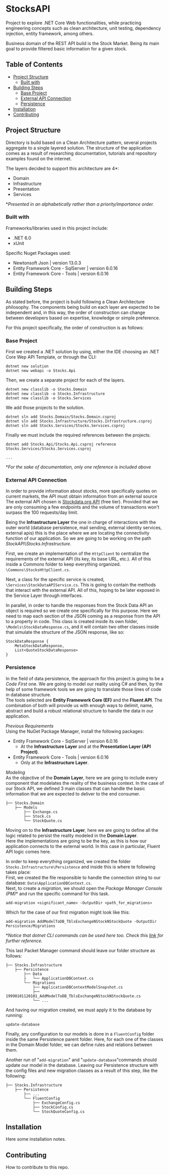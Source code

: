 # StocksAPI
Project to explore .NET Core Web functionalities, while practicing engineering concepts such as clean architecture, unit testing, dependency injection, entity framework, among others. 

Business domain of the REST API build is the Stock Market. Being its main goal to provide filtered basic information for a given stock.

## Table of Contents
- [Project Structure](#project-structure)
    - [Built with](#built-with)
- [Building Steps](#building-steps)
    - [Base Project](#base-project)
    - [External API Connection](#external-api-connection)
    - [Persistence](#persistence)
- [Installation](#installation)
- [Contributing](#contributing)

## Project Structure
Directory is build based on a Clean Architecture pattern, several projects aggregate to a single layered solution. The structure of the application comes as a result of researching documentation, tutorials and repository examples found on the internet.

The layers decided to support this architecture are 4*:
- Domain
- Infrastructure
- Presentation
- Services

**Presented in an alphabetically rather than a priority/importance order.*

### Built with
Frameworks/libraries used in this project include:
- .NET 6.0
- xUnit  

Specific Nuget Packages used:
- Newtonsoft Json | version 13.0.3
- Entity Framework Core - SqlServer | version 6.0.16
- Entity Framework Core - Tools | version 6.0.16

## Building Steps
As stated before, the project is build following a Clean Architecture philosophy. The components being build on each layer are expected to be independent and, in this way, the order of construction can change between developers based on expertise, knowledge or simple preference.

For this project specifically, the order of construction is as follows:

### **Base Project**
First we created a .NET solution by using, either the IDE choosing an .NET Core Wep API Template, or through the CLI:
```
dotnet new solution
dotnet new webapi -o Stocks.Api
```
Then, we create a separate project for each of the layers.
```
dotnet new classlib -o Stocks.Domain
dotnet new classlib -o Stocks.Infrastructure
dotnet new classlib -o Stocks.Services
```
We add those projects to the solution.
```
dotnet sln add Stocks.Domain/Stocks.Domain.csproj
dotnet sln add Stocks.Infrastructure/Stocks.Infrastructure.csproj
dotnet sln add Stocks.Services/Stocks.Services.csproj
```
Finally we must include the required references between the projects.  
```
dotnet add Stocks.Api/Stocks.Api.csproj reference Stocks.Services/Stocks.Services.csproj

...
```
**For the sake of documentation, only one reference is included above*

### **External API Connection**
In order to provide information about stocks, more specifically quotes on current markets, the API must obtain information from an external source The external API chosen is [Stockdata.org API](https://www.stockdata.org/documentation) (free tier). Provided that we are only consuming a few endpoints and the volume of transactions won't surpass the 100 requests/day limit.

Being the **Infrastructure Layer** the one in charge of interactions with the outer world (database persistence, mail sending, external identity services, external apis) this is the place where we are locating the connectivity function of our application. So we are going to be working on the path *StockAPI\Stocks.Infrastructure*. 

First, we create an implementation of the `HttpClient` to centralize the requirements of the external API (its key, its base URL, etc.). All of this inside a *Commons* folder to keep everything organized. `\Commons\StocksHttpClient.cs`.  

Next, a class for the specific service is created, `\Services\StockDataAPIService.cs`. This is going to contain the methods that interact with the external API. All of this, hoping to be later exposed in the Service Layer through interfaces.

In parallel, in order to handle the responses from the Stock Data API an object is required so we create one specifically for this purpose. Here we need to map each section of the JSON coming as a response from the API to a property in code. This class is created inside its own folder, `\Models\StockDataResponse.cs`, and it will contain two other classes inside that simulate the structure of the JSON response, like so:
```
StockDataResponse {
    MetaStockDataResponse, 
    List<QuoteStockDataResponse>
}
```

### **Persistence**
In the field of data persistence, the approach for this project is going to be a *Code First* one. We are going to model our reality using C# and then, by the help of some framework tools we are going to translate those lines of code in database structure.  
The tools selected are **Entity Framework Core (EF)** and the **Fluent API**. The combination of both will provide us with enough ways to delimit, name, abstract and build a robust relational structure to handle the data in our application.

*Previous Requirements*  
Using the NuGet Package Manager, install the following packages:
- Entity Framework Core - SqlServer | version 6.0.16
    - At the **Infrastructure Layer** and at the **Presentation Layer (API Project)**.
- Entity Framework Core - Tools | version 6.0.16  
    - Only at the **Infrastructure Layer**.

*Modeling*  
As the  objective of the **Domain Layer**, here we are going to include every component that modelates the reality of the business context. In the case of our Stock API, we defined 3 main classes that can handle the basic information that we are expected to deliver to the end consumer.
```
├── Stocks.Domain
    ├── Models
        ├── Exchange.cs                      
        ├── Stock.cs
        └── StockQuote.cs
```
Moving on to the **Infrastructure Layer**, here we are going to define all the logic related to persist the reality modeled in the **Domain Layer**.  
Here the implementations are going to be the key, as this is how our application connects to the external world. In this case in particular, Fluent API logic comes here.

In order to keep everything organized, we created the folder `Stocks.Infrastructure\Persistence` and inside this is where te following takes place:  
First, we created the file responsible to handle the connection string to our database: `Data\ApplicationDBContext.cs`.  
Next, to create a *migration*, we should open the *Package Manager Console (PM)** and run the specific command for this task.
```
add-migration <significant_name> -OutputDir <path_for_migrations>
```
Which for the case of our first migration might look like this:
```
add-migration AddModelToDB_TblsExchangeNStockNStockQuote -OutputDir Persistence/Migrations
```
**Notice that dotnet CLI commands can be used here too. Check this [link](https://learn.microsoft.com/en-us/ef/core/cli/) for further reference.* 

This last Packet Manager command should leave our folder structure as follows:
```
├── Stocks.Infrastructure
    ├── Persistence
        ├── Data
        ├   └── ApplicationDBContext.cs        
        └── Migrations
            ├── ApplicationDBContextModelSnapshot.cs
            ├── 19990101120101_AddModelToDB_TblsExchangeNStockNStockQuote.cs
            └── ...            
```
And having our migration created, we must apply it to the database by running:
```
update-database
```
Finally, any configuration to our models is done in a `FluentConfig` folder inside the same Persistence parent folder. Here, for each one of the classes in the Domain Model folder, we can define rules and relations between them.

Another run of "`add-migration`" and "`update-database`"commands should update our model in the database. Leaving our Persistence structure with the config files and new migration classes as a result of this step, like the following:
```
├── Stocks.Infrastructure
    ├── Persistence
        ├── ...        
        └── FluentConfig
            ├── ExchangeConfig.cs
            ├── StockConfig.cs
            └── StockQuoteConfig.cs                 
```
## Installation
Here some installation notes.

## Contributing
How to contribute to this repo.
